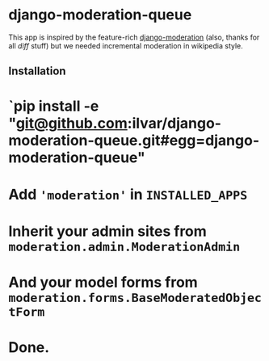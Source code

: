 django-moderation-queue
=======================

This app is inspired by the feature-rich [django-moderation](https://github.com/dominno/django-moderation)
(also, thanks for all _diff_ stuff) but we needed incremental moderation in wikipedia style.

Installation
------------

# `pip install -e "git@github.com:ilvar/django-moderation-queue.git#egg=django-moderation-queue"
# Add `'moderation'` in `INSTALLED_APPS`
# Inherit your admin sites from `moderation.admin.ModerationAdmin`
# And your model forms from `moderation.forms.BaseModeratedObjectForm`
# Done.